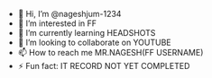- 👋 Hi, I’m @nageshjum-1234
- 👀 I’m interested in FF
- 🌱 I’m currently learning HEADSHOTS
- 💞️ I’m looking to collaborate on YOUTUBE
- 📫 How to reach me MR.NAGESH(FF USERNAME)
- ⚡ Fun fact: IT RECORD NOT YET COMPLETED

<!---
nageshjum-1234/nageshjum-1234 is a ✨ special ✨ repository because its `README.md` (this file) appears on your GitHub profile.
You can click the Preview link to take a look at your changes.
--->
